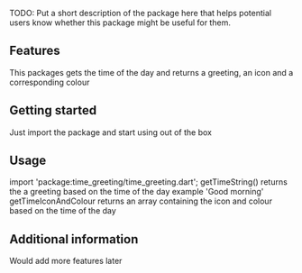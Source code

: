 <!--
This README describes the package. If you publish this package to pub.dev,
this README's contents appear on the landing page for your package.

For information about how to write a good package README, see the guide for
[writing package pages](https://dart.dev/guides/libraries/writing-package-pages).

For general information about developing packages, see the Dart guide for
[creating packages](https://dart.dev/guides/libraries/create-library-packages)
and the Flutter guide for
[developing packages and plugins](https://flutter.dev/developing-packages).
-->

TODO: Put a short description of the package here that helps potential users
know whether this package might be useful for them.

## Features

This packages gets the time of the day and returns a greeting, an icon and a corresponding colour

## Getting started

Just import the package and start using out of the box

## Usage

import 'package:time_greeting/time_greeting.dart';
getTimeString() returns the a greeting based on the time of the day example 'Good morning'
getTimeIconAndColour returns an array containing the icon and colour based on the time of the day

## Additional information

Would add more features later
